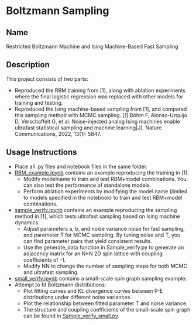 # Boltzmann Sampling
## Name
Restricted Boltzmann Machine and Ising Machine-Based Fast Sampling
## Description
This project consists of two parts:
* Reproduced the RBM training from [1], along with ablation experiments where the final logistic regression was replaced with other models for training and testing.
* Reproduced the Ising machine-based sampling from [1], and compared this sampling method with MCMC sampling.
[1] Böhm F, Alonso-Urquijo D, Verschaffelt G, et al. Noise-injected analog Ising machines enable ultrafast statistical sampling and machine learning[J]. Nature Communications, 2022, 13(1): 5847.
## Usage Instructions
* Place all .py files and notebook files in the same folder.
* [RBM_example.ipynb](RBM_example.ipynb) contains an example reproducing the training in [1]:
  * Modify modelname to train and test RBM+model combinations. You can also test the performance of standalone models.
  * Perform ablation experiments by modifying the model name (limited to models specified in the notebook) to train and test RBM+model combinations.
* [sample_verify.ipynb](sample_verify.ipynb) contains an example reproducing the sampling method in [1], which tests ultrafast sampling based on Ising machine dynamics.
  * Adjust parameters a, b, and noise variance noise for fast sampling, and parameter T for MCMC sampling. By tuning noise and T, you can find parameter pairs that yield consistent results.
  * Use the generate_data function in Sample_verify.py to generate an adjacency matrix for an N×N 2D spin lattice with coupling coefficients of -1.
  * Modify NN to change the number of sampling steps for both MCMC and ultrafast sampling.
* [small_verify.ipynb](small_verify.ipynb) contains a small-scale spin graph sampling example:
* Attempt to fit Boltzmann distributions:
  * Plot fitting curves and KL divergence curves between P-E distributions under different noise variances.
  * Plot the relationship between fitted parameter T and noise variance.
  * The structure and coupling coefficients of the small-scale spin graph can be found in [Sample_verify_small.py](Sample_verify_small.py).

